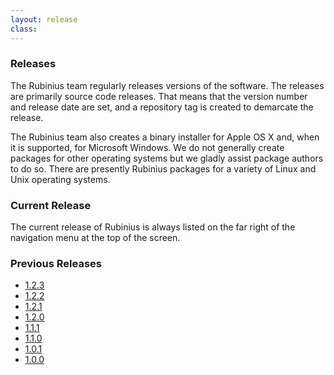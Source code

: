 ```yaml
---
layout: release
class: 
---
```


### Releases

The Rubinius team regularly releases versions of the software. The releases
are primarily source code releases. That means that the version number and
release date are set, and a repository tag is created to demarcate the
release.

The Rubinius team also creates a binary installer for Apple OS X and, when it
is supported, for Microsoft Windows. We do not generally create packages for
other operating systems but we gladly assist package authors to do so. There
are presently Rubinius packages for a variety of Linux and Unix operating
systems.

### Current Release

The current release of Rubinius is always listed on the far right of the
navigation menu at the top of the screen.

### Previous Releases

* [1.2.3](/releases/1.2.3/)
* [1.2.2](/releases/1.2.2/)
* [1.2.1](/releases/1.2.1/)
* [1.2.0](/releases/1.2.0/)
* [1.1.1](/releases/1.1.1/)
* [1.1.0](/releases/1.1.0/)
* [1.0.1](/releases/1.0.1/)
* [1.0.0](/releases/1.0.0/)
